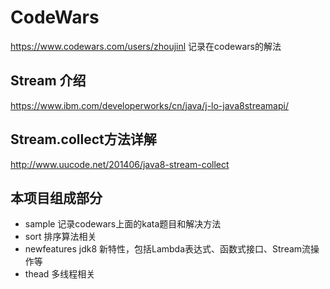 # CodeWars
https://www.codewars.com/users/zhoujinl
记录在codewars的解法

## Stream 介绍
https://www.ibm.com/developerworks/cn/java/j-lo-java8streamapi/

## Stream.collect方法详解
http://www.uucode.net/201406/java8-stream-collect


## 本项目组成部分
- sample 记录codewars上面的kata题目和解决方法
- sort 排序算法相关
- newfeatures jdk8 新特性，包括Lambda表达式、函数式接口、Stream流操作等
- thead 多线程相关
